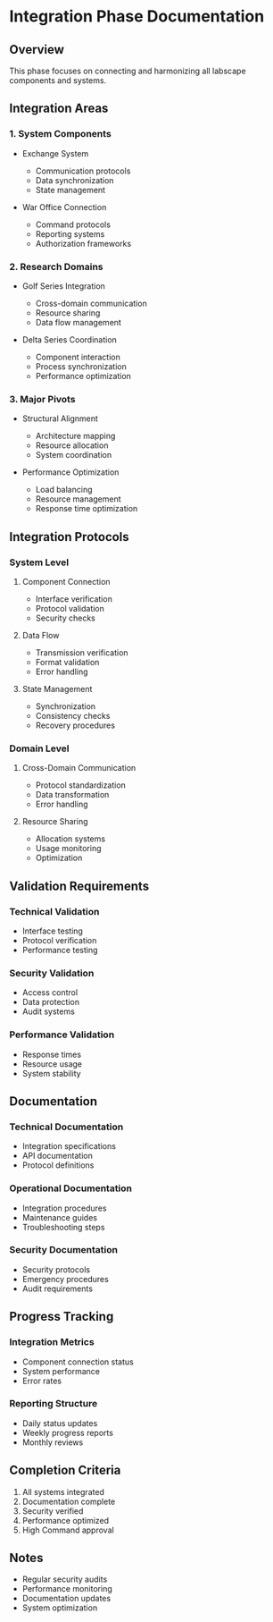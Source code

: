 # Integration Phase Documentation

## Overview

This phase focuses on connecting and harmonizing all labscape components and systems.

## Integration Areas

### 1. System Components

- Exchange System
  - Communication protocols
  - Data synchronization
  - State management

- War Office Connection
  - Command protocols
  - Reporting systems
  - Authorization frameworks

### 2. Research Domains

- Golf Series Integration
  - Cross-domain communication
  - Resource sharing
  - Data flow management

- Delta Series Coordination
  - Component interaction
  - Process synchronization
  - Performance optimization

### 3. Major Pivots

- Structural Alignment
  - Architecture mapping
  - Resource allocation
  - System coordination

- Performance Optimization
  - Load balancing
  - Resource management
  - Response time optimization

## Integration Protocols

### System Level

1. Component Connection
   - Interface verification
   - Protocol validation
   - Security checks

2. Data Flow
   - Transmission verification
   - Format validation
   - Error handling

3. State Management
   - Synchronization
   - Consistency checks
   - Recovery procedures

### Domain Level

1. Cross-Domain Communication
   - Protocol standardization
   - Data transformation
   - Error handling

2. Resource Sharing
   - Allocation systems
   - Usage monitoring
   - Optimization

## Validation Requirements

### Technical Validation

- Interface testing
- Protocol verification
- Performance testing

### Security Validation

- Access control
- Data protection
- Audit systems

### Performance Validation

- Response times
- Resource usage
- System stability

## Documentation

### Technical Documentation

- Integration specifications
- API documentation
- Protocol definitions

### Operational Documentation

- Integration procedures
- Maintenance guides
- Troubleshooting steps

### Security Documentation

- Security protocols
- Emergency procedures
- Audit requirements

## Progress Tracking

### Integration Metrics

- Component connection status
- System performance
- Error rates

### Reporting Structure

- Daily status updates
- Weekly progress reports
- Monthly reviews

## Completion Criteria

1. All systems integrated
2. Documentation complete
3. Security verified
4. Performance optimized
5. High Command approval

## Notes

- Regular security audits
- Performance monitoring
- Documentation updates
- System optimization